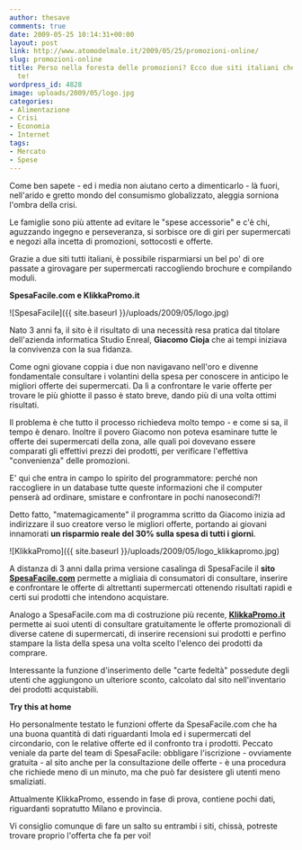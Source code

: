 ```yaml
---
author: thesave
comments: true
date: 2009-05-25 10:14:31+00:00
layout: post
link: http://www.atomodelmale.it/2009/05/25/promozioni-online/
slug: promozioni-online
title: Perso nella foresta delle promozioni? Ecco due siti italiani che fanno per
  te!
wordpress_id: 4828
image: uploads/2009/05/logo.jpg
categories:
- Alimentazione
- Crisi
- Economia
- Internet
tags:
- Mercato
- Spese
---
```


Come ben sapete - ed i media non aiutano certo a dimenticarlo - là fuori, nell'arido e gretto mondo del consumismo globalizzato, aleggia sorniona l'ombra della crisi.

Le famiglie sono più attente ad evitare le "spese accessorie" e c'è chi, aguzzando ingegno e perseveranza, si sorbisce ore di giri per supermercati e negozi alla incetta di promozioni, sottocosti e offerte.

Grazie a due siti tutti italiani, è possibile risparmiarsi un bel po' di ore passate a girovagare per supermercati raccogliendo brochure e compilando moduli.

**SpesaFacile.com e KlikkaPromo.it**

![SpesaFacile]({{ site.baseurl }}/uploads/2009/05/logo.jpg)

Nato 3 anni fa, il sito è il risultato di una necessità resa pratica dal titolare dell'azienda informatica Studio Enreal, **Giacomo Cioja** che ai tempi iniziava la convivenza con la sua fidanza.

Come ogni giovane coppia i due non navigavano nell'oro e divenne fondamentale consultare i volantini della spesa per conoscere in anticipo le migliori offerte dei supermercati. Da lì a confrontare le varie offerte per trovare le più ghiotte il passo è stato breve, dando più di una volta ottimi risultati.

Il problema è che tutto il processo richiedeva molto tempo - e come si sa, il tempo è denaro. Inoltre il povero Giacomo non poteva esaminare tutte le offerte dei supermercati della zona, alle quali poi dovevano essere comparati gli effettivi prezzi dei prodotti, per verificare l'effettiva "convenienza" delle promozioni.

E' qui che entra in campo lo spirito del programmatore: perché non raccogliere in un database tutte queste informazioni che il computer penserà ad ordinare, smistare e confrontare in pochi nanosecondi?!

Detto fatto, "matemagicamente" il programma scritto da Giacomo inizia ad indirizzare il suo creatore verso le migliori offerte, portando ai giovani innamorati **un risparmio reale del 30% sulla spesa di tutti i giorni**.

![KlikkaPromo]({{ site.baseurl }}/uploads/2009/05/logo_klikkapromo.jpg)

A distanza di 3 anni dalla prima versione casalinga di SpesaFacile il **sito [SpesaFacile.com](http://www.spesafacile.com/)** permette a migliaia di consumatori di consultare, inserire e confrontare le offerte di altrettanti supermercati ottenendo risultati rapidi e certi sui prodotti che intendono acquistare.

Analogo a SpesaFacile.com ma di costruzione più recente, [**KlikkaPromo.it**](http://www.klikkapromo.it/) permette ai suoi utenti di consultare gratuitamente le offerte promozionali di diverse catene di supermercati, di inserire recensioni sui prodotti e perfino stampare la lista della spesa una volta scelto l'elenco dei prodotti da comprare.

Interessante la funzione d'inserimento delle "carte fedeltà" possedute degli utenti che aggiungono un ulteriore sconto, calcolato dal sito nell'inventario dei prodotti acquistabili.

**Try this at home**

Ho personalmente testato le funzioni offerte da SpesaFacile.com che ha una buona quantità di dati riguardanti Imola ed i supermercati del circondario, con le relative offerte ed il confronto tra i prodotti. Peccato veniale da parte del team di SpesaFacile: obbligare l'iscrizione - ovviamente gratuita - al sito anche per la consultazione delle offerte - è una procedura che richiede meno di un minuto, ma che può far desistere gli utenti meno smaliziati.

Attualmente KlikkaPromo, essendo in fase di prova, contiene pochi dati, riguardanti sopratutto Milano e provincia.

Vi consiglio comunque di fare un salto su entrambi i siti, chissà, potreste trovare proprio l'offerta che fa per voi!
